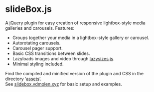 # slideBox.js

A jQuery plugin for easy creation of responsive lightbox-style media galleries and carousels. Features:
	
- 	Groups together your media in a lightbox-style gallery or carousel.
- 	Autorotating carousels.
- 	Carousel pager support.
- 	Basic CSS transitions between slides.
- 	Lazyloads images and video through [lazysizes.js](https://github.com/aFarkas/lazysizes).
- 	Minimal styling included.
	
Find the compiled and minified version of the plugin and CSS in the directory ‘[assets](https://github.com/carst/slideBox.js/tree/master/assets)’.  
See [slidebox.vdmolen.xyz](http://slidebox.vdmolen.xyz) for basic setup and examples.